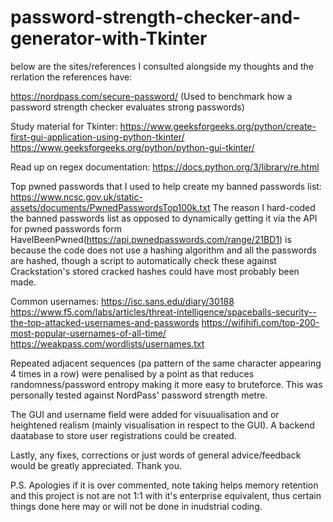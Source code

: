 # password-strength-checker-and-generator-with-Tkinter

below are the sites/references I consulted alongside my thoughts and the rerlation the references have:

https://nordpass.com/secure-password/ (Used to benchmark how a password strength checker evaluates strong passwords)

Study material for Tkinter: https://www.geeksforgeeks.org/python/create-first-gui-application-using-python-tkinter/
https://www.geeksforgeeks.org/python/python-gui-tkinter/

Read up on regex documentation: https://docs.python.org/3/library/re.html

Top pwned passwords that I used to help create my banned passwords list: https://www.ncsc.gov.uk/static-assets/documents/PwnedPasswordsTop100k.txt 
The reason I hard-coded the banned passwords list as opposed to dynamically getting it via the API for pwned passwords form HaveIBeenPwned(https://api.pwnedpasswords.com/range/21BD1) is because the code does not use a hashing algorithm and all the passwords are hashed, though a script to automatically check these against Crackstation's stored cracked hashes could have most probably been made.

Common usernames:
https://isc.sans.edu/diary/30188
https://www.f5.com/labs/articles/threat-intelligence/spaceballs-security--the-top-attacked-usernames-and-passwords
https://wifihifi.com/top-200-most-popular-usernames-of-all-time/
https://weakpass.com/wordlists/usernames.txt

Repeated adjacent sequences (pa pattern of the same character appearing 4 times in a row) were penalised by a point as that reduces randomness/password entropy making it more easy to bruteforce. This was personally tested against NordPass' password strength metre.

The GUI and username field were added for visuualisation and or heightened realism (mainly visualisation in respect to the GUI). A backend daatabase to store user registrations could be created.

Lastly, any fixes, corrections or just words of general advice/feedback would be greatly appreciated. Thank you.

P.S.
Apologies if it is over commented, note taking helps memory retention and this project is not are not 1:1 with it's enterprise equivalent, thus certain things done here may or will not be done in inudstrial coding.
